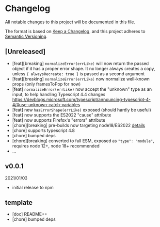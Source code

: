 # Changelog

All notable changes to this project will be documented in this file.

The format is based on [Keep a Changelog](https://keepachangelog.com/en/1.0.0/),
and this project adheres to [Semantic Versioning](https://semver.org/spec/v2.0.0.html).

## [Unreleased]
* [feat][breaking] `normalizeError(errLike)` will now return the passed object if it has a proper error shape.
  It no longer always creates a copy, unless `{ alwaysRecreate: true }` is passed as a second argument
* [feat][breaking] `normalizeError(errLike)` now normalize well-known props (only framesToPop for now)
* [feat] `normalizeError(errLike)` now accept the "unknown" type as an input, to help handling Typescript 4.4 changes
  https://devblogs.microsoft.com/typescript/announcing-typescript-4-4/#use-unknown-catch-variables
* [feat] new `hasErrorShape(errLike)` exposed (should hardly be useful)
* [feat] now supports the ES2022 "cause" attribute
* [feat] now supports Firefox's "errors" attribute
* [chore][breaking] pre-builds now targeting node18/ES2022 [details](../../0-CONTRIBUTING/06-conventions--js--modules.md)
* [chore] supports typescript 4.8
* [chore] bumped deps
* [chore][breaking] converted to full ESM, exposed as `"type": "module"`, requires node 12+, node 18+ recommended
* ...

## v0.0.1
2021/01/03
* initial release to npm

## template
* [doc] README++
* [chore] bumped deps
